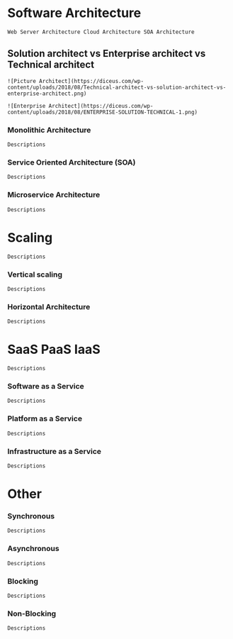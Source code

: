 # Software Architecture #
``
	Web Server Architecture
	Cloud Architecture
	SOA Architecture
``
## Solution architect vs Enterprise architect vs Technical architect #
```
![Picture Architect](https://diceus.com/wp-content/uploads/2018/08/Technical-architect-vs-solution-architect-vs-enterprise-architect.png)

![Enterprise Architect](https://diceus.com/wp-content/uploads/2018/08/ENTERPRISE-SOLUTION-TECHNICAL-1.png)

```
### Monolithic Architecture ###
``
	Descriptions
``
### Service Oriented Architecture (SOA) ###
``
	Descriptions
``
### Microservice Architecture ###
``
	Descriptions
``
# Scaling #
``
	Descriptions
``
### Vertical scaling ###
``
	Descriptions
``
### Horizontal Architecture ###

``
	Descriptions
``
# SaaS PaaS IaaS #
``
	Descriptions
``
### Software as a Service ###
``
	Descriptions
``
### Platform as a Service ###
``
	Descriptions
``
### Infrastructure as a Service ###
``
	Descriptions
``
# Other #
### Synchronous ###
``
	Descriptions
``
### Asynchronous ###
``
	Descriptions
``
### Blocking ###
``
	Descriptions
``
### Non-Blocking ###
``
	Descriptions
``